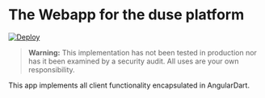 # The Webapp for the duse platform
[![Deploy](https://www.herokucdn.com/deploy/button.png)](https://heroku.com/deploy)
> **Warning:** This implementation has not been tested in production nor has it been examined by a security audit.
> All uses are your own responsibility.

This app implements all client functionality encapsulated in AngularDart.
